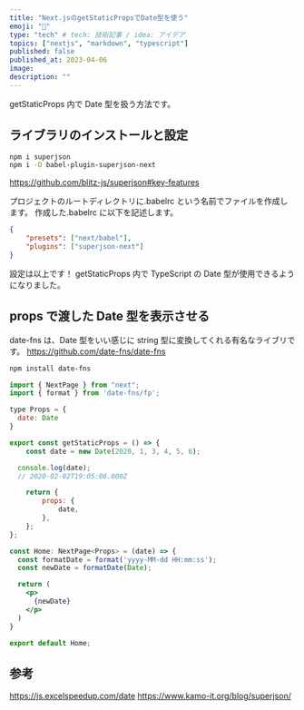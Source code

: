 ```yaml
---
title: "Next.jsのgetStaticPropsでDate型を使う"
emoji: "💨"
type: "tech" # tech: 技術記事 / idea: アイデア
topics: ["nextjs", "markdown", "typescript"]
published: false
published_at: 2023-04-06
image:
description: ""
---
```


getStaticProps 内で Date 型を扱う方法です。

## ライブラリのインストールと設定

```sh
npm i superjson
npm i -D babel-plugin-superjson-next
```

https://github.com/blitz-js/superjson#key-features

プロジェクトのルートディレクトリに.babelrc という名前でファイルを作成します。
作成した.babelrc に以下を記述します。

```json
{
	"presets": ["next/babel"],
	"plugins": ["superjson-next"]
}
```

設定は以上です！
getStaticProps 内で TypeScript の Date 型が使用できるようになりました。

## props で渡した Date 型を表示させる

date-fns は、Date 型をいい感じに string 型に変換してくれる有名なライブリです。
https://github.com/date-fns/date-fns

```sh
npm install date-fns
```

```jsx
import { NextPage } from "next";
import { format } from 'date-fns/fp';

type Props = {
  date: Date
}

export const getStaticProps = () => {
	const date = new Date(2020, 1, 3, 4, 5, 6);

  console.log(date);
  // 2020-02-02T19:05:06.000Z

	return {
		props: {
			date,
		},
	};
};

const Home: NextPage<Props> = (date) => {
  const formatDate = format('yyyy-MM-dd HH:mm:ss');
  const newDate = formatDate(Date);

  return (
    <p>
      {newDate}
    </p>
  )
}

export default Home;
```

## 参考
https://js.excelspeedup.com/date
https://www.kamo-it.org/blog/superjson/